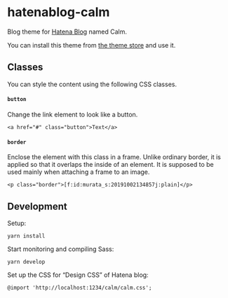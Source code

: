 # hatenablog-calm

Blog theme for [Hatena Blog](https://hatenablog.com/) named Calm.

You can install this theme from [the theme store](https://blog.hatena.ne.jp/-/store/theme/26006613602845758) and use it.

## Classes

You can style the content using the following CSS classes.

#### `button`

Change the link element to look like a button.

```
<a href="#" class="button">Text</a>
```

#### `border`

Enclose the element with this class in a frame. Unlike ordinary border, it is applied so that it overlaps the inside of an element. It is supposed to be used mainly when attaching a frame to an image.

```
<p class="border">[f:id:murata_s:20191002134857j:plain]</p>
```

## Development

Setup:

```
yarn install
```

Start monitoring and compiling Sass:

```
yarn develop
```

Set up the CSS for “Design CSS” of Hatena blog:

```
@import 'http://localhost:1234/calm/calm.css';
```
